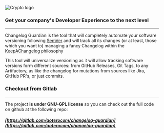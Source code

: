 ![Crypto logo](/img/changelog-guardian.png)

### Get your company's Developer Experience to the next level

* * *

Changelog Guardian is the tool that will completely automate your software versioning following [SemVer](https://semver.org/) and will track all its changes (or at least, those which you want to) managing a fancy Changelog within the [KeepAChangelog](https://keepachangelog.com/en/1.1.0/) philosophy

This tool will universalize versioning as it will allow tracking software versions form different sources: from GitHub Releases, Git Tags, to any Artifactory, as like the changelog for mutations from sources like Jira, GitHub PR's, or just commits.

### Checkout from Gitlab

* * *

The project **is under GNU-GPL license** so you can check out the full code on github at the following repo:

##### [https://gitlab.com/aoterocom/changelog-guardian](https://gitlab.com/aoterocom/changelog-guardian)
